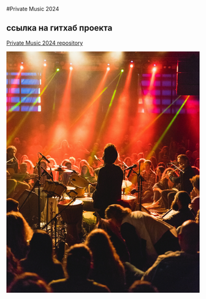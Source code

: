 #Private Music 2024

## ссылка на гитхаб проекта


[Private Music 2024 repository](https://github.com/Alexandr-77/Private-Music__2024)

![image](img/header/header-img.jpg)
